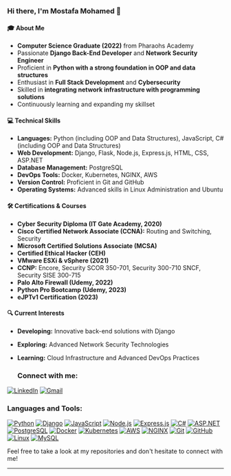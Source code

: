 ### Hi there, I'm Mostafa Mohamed 👋

#### 🎓 About Me
- **Computer Science Graduate (2022)** from Pharaohs Academy
- Passionate **Django Back-End Developer** and **Network Security Engineer**
- Proficient in **Python with a strong foundation in OOP and data structures**
- Enthusiast in **Full Stack Development** and **Cybersecurity**
- Skilled in **integrating network infrastructure with programming solutions**
- Continuously learning and expanding my skillset

#### 💻 Technical Skills
- **Languages:** Python (including OOP and Data Structures), JavaScript, C# (including OOP and Data Structures)
- **Web Development:** Django, Flask, Node.js, Express.js, HTML, CSS, ASP.NET
- **Database Management:** PostgreSQL
- **DevOps Tools:** Docker, Kubernetes, NGINX, AWS
- **Version Control:** Proficient in Git and GitHub
- **Operating Systems:** Advanced skills in Linux Administration and Ubuntu

#### 🛠️ Certifications & Courses
- **Cyber Security Diploma (IT Gate Academy, 2020)**
- **Cisco Certified Network Associate (CCNA):** Routing and Switching, Security
- **Microsoft Certified Solutions Associate (MCSA)**
- **Certified Ethical Hacker (CEH)**
- **VMware ESXi & vSphere (2021)**
- **CCNP:** Encore, Security SCOR 350-701, Security 300-710 SNCF, Security SISE 300-715
- **Palo Alto Firewall (Udemy, 2022)**
- **Python Pro Bootcamp (Udemy, 2023)**
- **eJPTv1 Certification (2023)**

#### 🔍 Current Interests
- **Developing:** Innovative back-end solutions with Django
- **Exploring:** Advanced Network Security Technologies
- **Learning:** Cloud Infrastructure and Advanced DevOps Practices

  ### Connect with me:
[![LinkedIn][linkedin-shield]][linkedin-url]
[![Gmail][gmail-shield]][gmail-url]
  
### Languages and Tools:
[![Python](https://img.shields.io/badge/-Python-black?style=flat-square&logo=Python)](https://www.python.org)
[![Django](https://img.shields.io/badge/-Django-black?style=flat-square&logo=Django)](https://www.djangoproject.com)
[![JavaScript](https://img.shields.io/badge/-JavaScript-black?style=flat-square&logo=javascript)](https://developer.mozilla.org/en-US/docs/Web/JavaScript)
[![Node.js](https://img.shields.io/badge/-Node.js-black?style=flat-square&logo=Node.js)](https://nodejs.org)
[![Express.js](https://img.shields.io/badge/-Express.js-black?style=flat-square&logo=Express)](https://expressjs.com)
[![C#](https://img.shields.io/badge/-C%23-239120?style=flat-square&logo=c-sharp&logoColor=white)](https://docs.microsoft.com/en-us/dotnet/csharp/)
[![ASP.NET](https://img.shields.io/badge/-ASP.NET-512BD4?style=flat-square&logo=.net&logoColor=white)](https://dotnet.microsoft.com/apps/aspnet)
[![PostgreSQL](https://img.shields.io/badge/-PostgreSQL-black?style=flat-square&logo=Postgresql)](https://www.postgresql.org)
[![Docker](https://img.shields.io/badge/-Docker-black?style=flat-square&logo=Docker)](https://www.docker.com)
[![Kubernetes](https://img.shields.io/badge/-Kubernetes-black?style=flat-square&logo=Kubernetes)](https://kubernetes.io)
[![AWS](https://img.shields.io/badge/-AWS-black?style=flat-square&logo=Amazon)](https://aws.amazon.com)
[![NGINX](https://img.shields.io/badge/-NGINX-black?style=flat-square&logo=NGINX)](https://www.nginx.com)
[![Git](https://img.shields.io/badge/-Git-black?style=flat-square&logo=git)](https://git-scm.com)
[![GitHub](https://img.shields.io/badge/-GitHub-black?style=flat-square&logo=github)](https://github.com)
[![Linux](https://img.shields.io/badge/-Linux-black?style=flat-square&logo=Linux)](https://www.linux.org)
[![MySQL](https://img.shields.io/badge/-MySQL-black?style=flat-square&logo=mysql&logoColor=white)](https://www.mysql.com)

<!-- Links to your social media accounts -->

[linkedin-shield]: https://img.shields.io/badge/-LinkedIn-blue?style=flat-square&logo=Linkedin&logoColor=black
[linkedin-url]: https://www.linkedin.com/in/mostafa-mohamed-57443a1a3/
[gmail-shield]: https://img.shields.io/badge/-Gmail-d14836?style=flat-square&logo=Gmail&logoColor=white
[gmail-url]: mailto:mostafa0106266@gmail.com

Feel free to take a look at my repositories and don't hesitate to connect with me!

---
